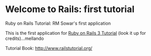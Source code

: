 #  Welcome to Rails: first tutorial

Ruby on Rails Tutorial: RM Sowar's first application

This is the first application for [Ruby on Rails 3 Tutorial]( http://railsrutorial.org/)
(look it up for credits)...mellando

Tutorial Book: http://www.railstutorial.org/

